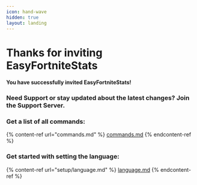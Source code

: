 ```yaml
---
icon: hand-wave
hidden: true
layout: landing
---
```


# Thanks for inviting EasyFortniteStats

#### You have successfully invited EasyFortniteStats!&#x20;

### Need Support or stay updated about the latest changes? Join the Support Server.

### Get a list of all commands:

{% content-ref url="commands.md" %}
[commands.md](commands.md)
{% endcontent-ref %}

### Get started with setting the language:

{% content-ref url="setup/language.md" %}
[language.md](setup/language.md)
{% endcontent-ref %}

